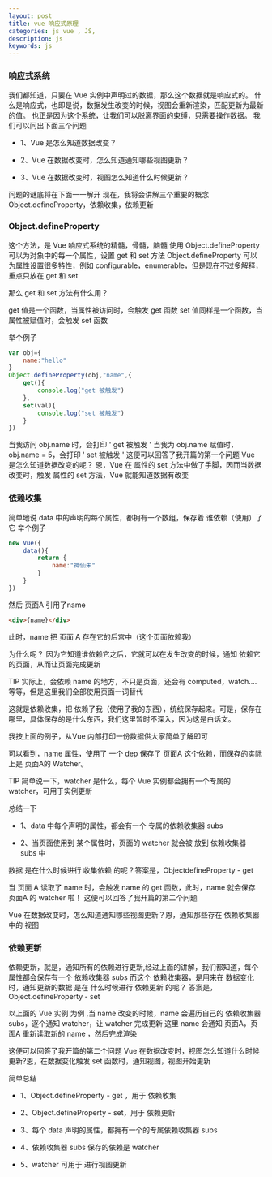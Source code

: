 ```yaml
---
layout: post
title: vue 响应式原理
categories: js vue , JS, 
description: js
keywords: js
---
```


### 响应式系统
我们都知道，只要在 Vue 实例中声明过的数据，那么这个数据就是响应式的。
什么是响应式，也即是说，数据发生改变的时候，视图会重新渲染，匹配更新为最新的值。
也正是因为这个系统，让我们可以脱离界面的束缚，只需要操作数据。
我们可以问出下面三个问题
 + 1、Vue 是怎么知道数据改变？

 + 2、Vue 在数据改变时，怎么知道通知哪些视图更新？

 + 3、Vue 在数据改变时，视图怎么知道什么时候更新？

问题的谜底将在下面一一解开
现在，我将会讲解三个重要的概念
Object.defineProperty，依赖收集，依赖更新

### Object.defineProperty
这个方法，是 Vue 响应式系统的精髓，骨髓，脑髓
使用 Object.defineProperty 可以为对象中的每一个属性，设置 get 和 set 方法
Object.defineProperty 可以为属性设置很多特性，例如 configurable，enumerable，但是现在不过多解释，重点只放在 get 和 set

那么 get 和 set 方法有什么用？

get 值是一个函数，当属性被访问时，会触发 get 函数 set 值同样是一个函数，当属性被赋值时，会触发 set 函数

举个例子
```js
var obj={    
    name:"hello"
}
Object.defineProperty(obj,"name",{
    get(){        
        console.log("get 被触发")
    },
    set(val){        
        console.log("set 被触发")
    }
})
```
当我访问 obj.name 时，会打印 ' get 被触发 '
当我为 obj.name 赋值时，obj.name = 5，会打印 ' set 被触发 '
这便可以回答了我开篇的第一个问题
Vue 是怎么知道数据改变的呢？
恩，Vue 在 属性的 set 方法中做了手脚，因而当数据改变时，触发 属性的 set 方法，Vue 就能知道数据有改变

### 依赖收集
简单地说
data 中的声明的每个属性，都拥有一个数组，保存着 谁依赖（使用）了 它
举个例子
```js
new Vue({    
    data(){        
        return {            
            name:"神仙朱"        
        }    
    }
})

```
然后 页面A 引用了name
```html
<div>{name}</div>

```
此时，name 把 页面 A 存在它的后宫中（这个页面依赖我）

为什么呢？
因为它知道谁依赖它之后，它就可以在发生改变的时候，通知 依赖它的页面，从而让页面完成更新

TIP
实际上，会依赖 name 的地方，不只是页面，还会有 computed，watch.... 等等，但是这里我们全部使用页面一词替代

这就是依赖收集，把 依赖了我（使用了我的东西），统统保存起来。可是，保存在哪里，具体保存的是什么东西，我们这里暂时不深入，因为这是白话文。

我按上面的例子，从Vue 内部打印一份数据供大家简单了解即可


可以看到，name 属性，使用了 一个 dep 保存了 页面A 这个依赖，而保存的实际上是 页面A的 Watcher。

TIP
简单说一下，watcher 是什么，每个 Vue 实例都会拥有一个专属的 watcher，可用于实例更新

总结一下
+ 1、data 中每个声明的属性，都会有一个 专属的依赖收集器 subs

+ 2、当页面使用到 某个属性时，页面的 watcher 就会被 放到 依赖收集器 subs 中

数据 是在什么时候进行 收集依赖 的呢？答案是，ObjectdefineProperty - get

当 页面 A 读取了 name 时，会触发 name 的 get 函数，此时，name 就会保存 页面A 的 watcher 啦！
这便可以回答了我开篇的第二个问题

Vue 在数据改变时，怎么知道通知哪些视图更新？恩，通知那些存在 依赖收集器中的 视图

### 依赖更新
依赖更新，就是，通知所有的依赖进行更新,经过上面的讲解，我们都知道，每个属性都会保存有一个 依赖收集器 subs
而这个 依赖收集器，是用来在 数据变化时，通知更新的数据 是在 什么时候进行 依赖更新 的呢？
答案是，Object.defineProperty - set

以上面的 Vue 实例 为例 ,当 name 改变的时候，name 会遍历自己的 依赖收集器 subs，逐个通知 watcher，让 watcher 完成更新
这里 name 会通知 页面A，页面A 重新读取新的 name ，然后完成渲染

这便可以回答了我开篇的第二个问题
Vue 在数据改变时，视图怎么知道什么时候更新?恩，在数据变化触发 set 函数时，通知视图，视图开始更新

简单总结
+ 1、Object.defineProperty - get ，用于 依赖收集

+ 2、Object.defineProperty - set，用于 依赖更新

+ 3、每个 data 声明的属性，都拥有一个的专属依赖收集器 subs

+ 4、依赖收集器 subs 保存的依赖是 watcher

+ 5、watcher 可用于 进行视图更新
